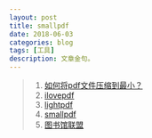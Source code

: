 ```yaml
---
layout: post
title: smallpdf
date: 2018-06-03
categories: blog
tags: [工具]
description: 文章金句。
---
```



>1. [如何将pdf文件压缩到最小？](https://www.zhihu.com/question/30522070)
>1. [ilovepdf](https://www.ilovepdf.com/zh_cn)
>1. [lightpdf](https://lightpdf.com/zh/)
>1. [smallpdf](https://link.zhihu.com/?target=https%3A//smallpdf.com/cn/about)
>1. [图书馆联盟](https://www.douban.com/group/topic/109234033/)

